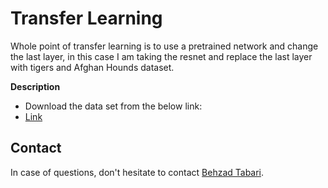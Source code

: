 # Transfer Learning
Whole point of transfer learning is to use a pretrained network and change the last layer, in this case I am taking the
resnet and replace the last layer with tigers and Afghan Hounds dataset.

**Description**
- Download the data set from the below link:
- [Link](https://drive.google.com/file/d/1qkn5-_xRmRLxW1r49-sil2RYWN1yoVQN/view?usp=sharing)

## Contact

In case of questions, don't hesitate to contact [Behzad Tabari](mailto:behzad.tabari@tum.de).
